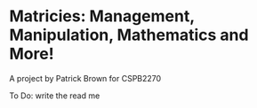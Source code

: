 # Matricies: Management, Manipulation, Mathematics and More!

A project by Patrick Brown for CSPB2270

To Do: write the read me
